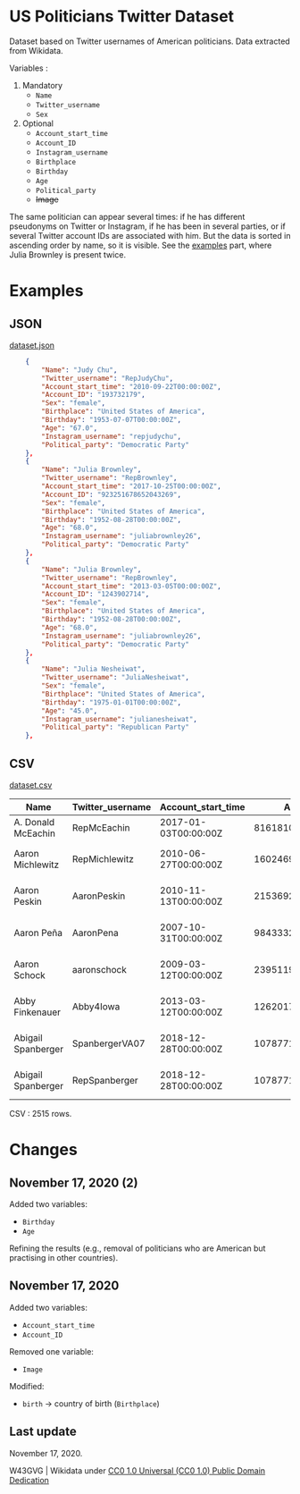 # US Politicians Twitter Dataset

 Dataset based on Twitter usernames of American politicians. Data extracted from Wikidata.
 
 Variables :

 1. Mandatory
    - ```Name```
    - ```Twitter_username```
    - ```Sex```
2. Optional
    - ```Account_start_time```
    - ```Account_ID```
    - ```Instagram_username```
    - ```Birthplace```
    - ```Birthday```
    - ```Age```
    - ```Political_party```
    - ~~Image~~

 The same politician can appear several times: if he has different pseudonyms on Twitter or Instagram, if he has been in several parties, or if several Twitter account IDs are associated with him. But the data is sorted in ascending order by name, so it is visible. See the [examples](https://github.com/W43GVG/US-Politicians-Twitter-Dataset#examples) part, where Julia Brownley is present twice.

# Examples
## JSON

[dataset.json](https://github.com/W43GVG/US-Politicians-Twitter-Dataset/blob/master/dataset.json)

```json
    {
        "Name": "Judy Chu",
        "Twitter_username": "RepJudyChu",
        "Account_start_time": "2010-09-22T00:00:00Z",
        "Account_ID": "193732179",
        "Sex": "female",
        "Birthplace": "United States of America",
        "Birthday": "1953-07-07T00:00:00Z",
        "Age": "67.0",
        "Instagram_username": "repjudychu",
        "Political_party": "Democratic Party"
    },
    {
        "Name": "Julia Brownley",
        "Twitter_username": "RepBrownley",
        "Account_start_time": "2017-10-25T00:00:00Z",
        "Account_ID": "923251678652043269",
        "Sex": "female",
        "Birthplace": "United States of America",
        "Birthday": "1952-08-28T00:00:00Z",
        "Age": "68.0",
        "Instagram_username": "juliabrownley26",
        "Political_party": "Democratic Party"
    },
    {
        "Name": "Julia Brownley",
        "Twitter_username": "RepBrownley",
        "Account_start_time": "2013-03-05T00:00:00Z",
        "Account_ID": "1243902714",
        "Sex": "female",
        "Birthplace": "United States of America",
        "Birthday": "1952-08-28T00:00:00Z",
        "Age": "68.0",
        "Instagram_username": "juliabrownley26",
        "Political_party": "Democratic Party"
    },
    {
        "Name": "Julia Nesheiwat",
        "Twitter_username": "JuliaNesheiwat",
        "Sex": "female",
        "Birthplace": "United States of America",
        "Birthday": "1975-01-01T00:00:00Z",
        "Age": "45.0",
        "Instagram_username": "julianesheiwat",
        "Political_party": "Republican Party"
    },
```
## CSV

[dataset.csv](https://github.com/W43GVG/US-Politicians-Twitter-Dataset/blob/master/dataset.csv)

| Name               | Twitter_username | Account_start_time   | Account_ID          | Sex    | Birthplace               | Birthday             | Age  | Instagram_username | Political_party  |
|--------------------|------------------|----------------------|---------------------|--------|--------------------------|----------------------|------|--------------------|------------------|
| A. Donald McEachin | RepMcEachin      | 2017-01-03T00:00:00Z | 816181091673448448  | male   | Germany                  | 1961-10-10T00:00:00Z | 59.0 | repmceachin        | Democratic Party |
| Aaron Michlewitz   | RepMichlewitz    | 2010-06-27T00:00:00Z | 160246973           | male   | United States of America | 1978-01-01T00:00:00Z | 42.0 |                    | Democratic Party |
| Aaron Peskin       | AaronPeskin      | 2010-11-13T00:00:00Z | 215369273           | male   | United States of America | 1964-06-17T00:00:00Z | 56.0 | apeskin52          | Democratic Party |
| Aaron Peña         | AaronPena        | 2007-10-31T00:00:00Z | 9843332             | male   | United States of America | 1959-06-08T00:00:00Z | 61.0 |                    | Republican Party |
| Aaron Schock       | aaronschock      | 2009-03-12T00:00:00Z | 23951197            | male   | United States of America | 1981-05-28T00:00:00Z | 39.0 | aaronschock        | Republican Party |
| Abby Finkenauer    | Abby4Iowa        | 2013-03-12T00:00:00Z | 1262017122          | female | United States of America | 1988-12-27T00:00:00Z | 31.0 | abby4iowa          | Democratic Party |
| Abigail Spanberger | SpanbergerVA07   | 2018-12-28T00:00:00Z | 1078771401497161728 | female | United States of America | 1978-08-01T00:00:00Z | 42.0 | repspanberger      | Democratic Party |
| Abigail Spanberger | RepSpanberger    | 2018-12-28T00:00:00Z | 1078771401497161728 | female | United States of America | 1978-08-01T00:00:00Z | 42.0 | repspanberger      | Democratic Party |

 CSV : 2515  rows.

# Changes
## November 17, 2020  (2)

 Added two variables:
 - ```Birthday```
 - ```Age```

 Refining the results (e.g., removal of politicians who are American but practising in other countries).

## November 17, 2020

 Added two variables:
 - ```Account_start_time```
 - ```Account_ID```

 Removed one variable:
 - ```Image```

 Modified:
 - ```birth``` -> country of birth (```Birthplace```)

## Last update

 November 17, 2020.

W43GVG | Wikidata under  [CC0 1.0 Universal (CC0 1.0) Public Domain Dedication](https://creativecommons.org/publicdomain/zero/1.0/)